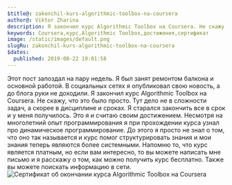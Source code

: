 ```yaml
---
$title@: zakonchil-kurs-algorithmic-toolbox-na-coursera
author@: Viktor Zharina
description: Я закончил курс Algorithmic Toolbox на Coursera. Не скажу, что это было просто. Тут дело не в сложности задач, а скорее в дисциплине и сроках.
keywords: Coursera,курс,Algorithmic Toolbox,достижения,сертификат
image: /static/images/default.png
slugRu: zakonchil-kurs-algorithmic-toolbox-na-coursera
$dates:
  published: 2019-08-22 19:01:58
---
```

Этот пост запоздал на пару недель. Я был занят ремонтом балкона и основной работой. В социальных сетях я опубликовал свою новость, а до блога руки не доходили.
Я закончил курс Algorithmic Toolbox на Coursera. Не скажу, что это было просто. Тут дело не в сложности задач, а скорее в дисциплине и сроках. Я старался закончить все в срок и у меня получилось. Это я и считаю своим достижением. Несмотря на многолетний опыт программирования я при прохождении курса узнал про динамическое программирование. До этого я просто не знал о том, что оно так называется и курс помог структурировать знания и мои знания теперь являются более системными. Напомню то, что курс является платным, но если вам интересно, то вы можете написать мне письмо и я расскажу о том, как можно получить курс бесплатно. Также вы можете поискать информацию в сети.
<img src="/static/images/coursera/cert.png" alt="Сертификат об окончании курса Algorithmic Toolbox на Coursera " />